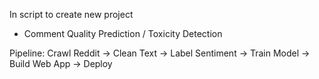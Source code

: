 In script to create new project
- Comment Quality Prediction / Toxicity Detection

Pipeline: Crawl Reddit → Clean Text → Label Sentiment → Train Model → Build Web App → Deploy